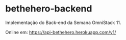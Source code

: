# bethehero-backend
Implementação do Back-end da Semana OmniStack 11.


Online em: https://api-bethehero.herokuapp.com/v1/

